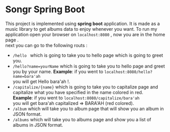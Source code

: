# Songr Spring Boot 

This project is implemented using **spring boot** application.
It is made as a music library to get albums data to enjoy whenever you want.
To run my application open your browser on `localhost:8080` , now you are in the home page .  
next you can go to the following routs :
- `/hello ` which is going to take you to hello page which is going to greet you. 
- `/hello?name=yourName` which is going to take you to hello page and greet you by your name.
**Example**: if you went to `localhost:8080/hello?name=bara'ah`   
  you will get Hello bara'ah !.
- `/capitalize/{name}` which is going to take you to capitalize page and capitalize what you have specified in the name colored in red.  
**Example**: if you went to `localhost:8080/capitalize/bara'ah`   
you will get bara'ah capitalized => BARA'AH (red colored).
- `/album` which will take you to album page that will show you an album in JSON format. 
- `/albums` which will take you to albums page and show you a list of albums in JSON format. 
